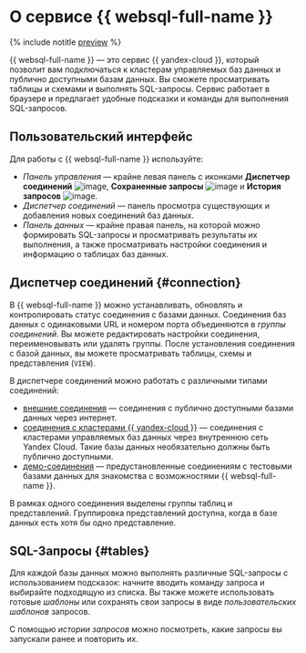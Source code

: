 # О сервисе {{ websql-full-name }}

{% include notitle [preview](../../_includes/note-preview.md) %}

{{ websql-full-name }} — это сервис {{ yandex-cloud }}, который позволит вам подключаться к кластерам управляемых баз данных и публично доступными базам данных. Вы сможете просматривать таблицы и схемами и выполнять SQL-запросы. Сервис работает в браузере и предлагает удобные подсказки и команды для выполнения SQL-запросов.

## Пользовательский интерфейс

Для работы с {{ websql-full-name }} используйте:

* _Панель управления_ — крайне левая панель с иконками **Диспетчер соединений** ![image](../../_assets/console-icons/folder-tree.svg), **Сохраненные запросы** ![image](../../_assets/console-icons/floppy-disk.svg) и **История запросов** ![image](../../_assets/console-icons/clock-arrow-rotate-left.svg).
* _Диспетчер соединений_ — панель просмотра существующих и добавления новых соединений баз данных.
* _Панель данных_ — крайне правая панель, на которой можно формировать SQL-запросы и просматривать результаты их выполнения, а также просматривать настройки соединения и информацию о таблицах баз данных.  

## Диспетчер соединений {#connection}

В {{ websql-full-name }} можно устанавливать, обновлять и контролировать статус соединения с базами данных. Соединения баз данных с одинаковыми URL и номером порта объединяются в _группы соединений_. Вы можете редактировать настройки соединения, переименовывать или удалять группы. После установления соединения с базой данных, вы можете просматривать таблицы, схемы и представления (`VIEW`). 

В диспетчере соединений можно работать с различными типами соединений:
* [внешние соединения](../operations/connect.md#connect-db) — соединения с публично доступными базами данных через интернет.
* [соединения с кластерами {{ yandex-cloud }}](../operations/connect.md#connect-cluster) — соединения с кластерами управляемых баз данных через внутреннюю сеть Yandex Cloud. Такие базы данных необязательно должны быть публично доступными.
* [демо-соединения](../operations/connect.md#demo) — предустановленные соединениям с тестовыми базами данных для знакомства с возможностями {{ websql-full-name }}.

В рамках одного соединения выделены группы таблиц и представлений. Группировка представлений доступна, когда в базе данных есть хотя бы одно представление.  

## SQL-Запросы {#tables}

Для каждой базы данных можно выполнять различные SQL-запросы с использованием подсказок: начните вводить команду запроса и выбирайте подходящую из списка. Вы также можете использовать готовые _шаблоны_ или сохранять свои запросы в виде _пользовательских шаблонов_ запросов. 

С помощью _истории запросов_ можно посмотреть, какие запросы вы запускали ранее и повторить их.